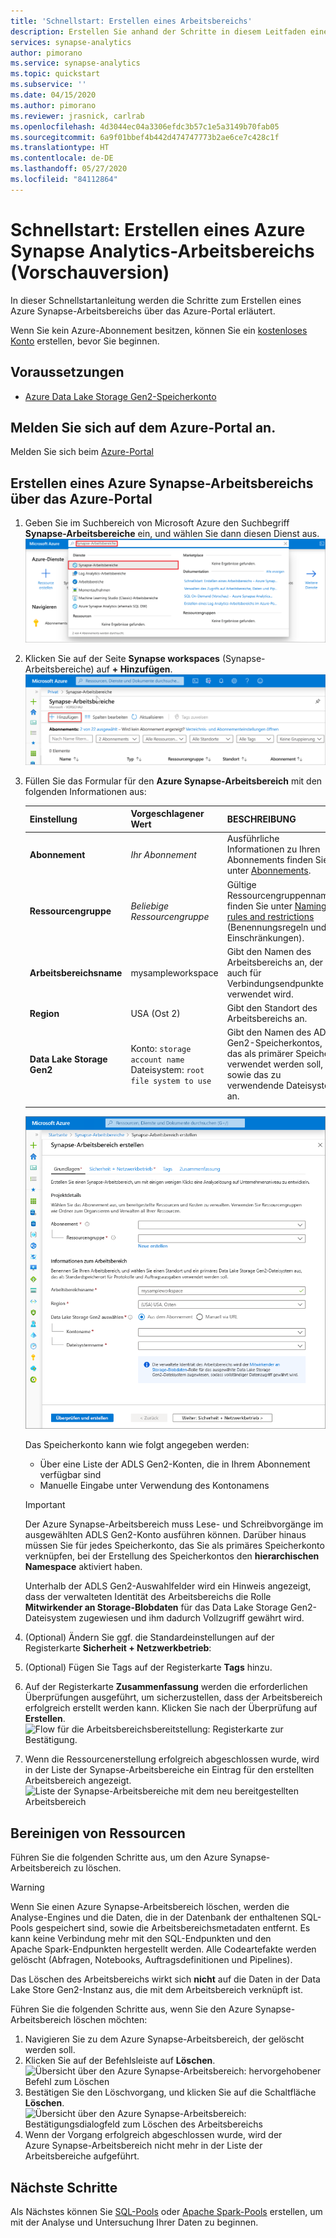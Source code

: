 ```yaml
---
title: 'Schnellstart: Erstellen eines Arbeitsbereichs'
description: Erstellen Sie anhand der Schritte in diesem Leitfaden einen Azure Synapse Analytics-Arbeitsbereich.
services: synapse-analytics
author: pimorano
ms.service: synapse-analytics
ms.topic: quickstart
ms.subservice: ''
ms.date: 04/15/2020
ms.author: pimorano
ms.reviewer: jrasnick, carlrab
ms.openlocfilehash: 4d3044ec04a3306efdc3b57c1e5a3149b70fab05
ms.sourcegitcommit: 6a9f01bbef4b442d474747773b2ae6ce7c428c1f
ms.translationtype: HT
ms.contentlocale: de-DE
ms.lasthandoff: 05/27/2020
ms.locfileid: "84112864"
---
```

# <a name="quickstart-create-an-azure-synapse-analytics-workspace-preview"></a>Schnellstart: Erstellen eines Azure Synapse Analytics-Arbeitsbereichs (Vorschauversion)

In dieser Schnellstartanleitung werden die Schritte zum Erstellen eines Azure Synapse-Arbeitsbereichs über das Azure-Portal erläutert.

Wenn Sie kein Azure-Abonnement besitzen, können Sie ein [kostenloses Konto](https://azure.microsoft.com/free/) erstellen, bevor Sie beginnen.

## <a name="prerequisites"></a>Voraussetzungen

- [Azure Data Lake Storage Gen2-Speicherkonto](../storage/common/storage-account-create.md?toc=/azure/synapse-analytics/toc.json&bc=/azure/synapse-analytics/breadcrumb/toc.json)

## <a name="sign-in-to-the-azure-portal"></a>Melden Sie sich auf dem Azure-Portal an.

Melden Sie sich beim [Azure-Portal](https://portal.azure.com/)

## <a name="create-an-azure-synapse-workspace-using-the-azure-portal"></a>Erstellen eines Azure Synapse-Arbeitsbereichs über das Azure-Portal

1. Geben Sie im Suchbereich von Microsoft Azure den Suchbegriff **Synapse-Arbeitsbereiche** ein, und wählen Sie dann diesen Dienst aus.
![Suchleiste im Azure-Portal mit der Eingabe „Azure Synapse-Arbeitsbereiche“.](media/quickstart-create-synapse-workspace/workspace-search.png)
2. Klicken Sie auf der Seite **Synapse workspaces** (Synapse-Arbeitsbereiche) auf **+ Hinzufügen**.
![Hervorgehobener Befehl zum Erstellen eines neuen Azure Synapse-Arbeitsbereichs.](media/quickstart-create-synapse-workspace/create-workspace-02.png)
3. Füllen Sie das Formular für den **Azure Synapse-Arbeitsbereich** mit den folgenden Informationen aus:

    | Einstellung | Vorgeschlagener Wert | BESCHREIBUNG |
    | :------ | :-------------- | :---------- |
    | **Abonnement** | *Ihr Abonnement* | Ausführliche Informationen zu Ihren Abonnements finden Sie unter [Abonnements](https://account.windowsazure.com/Subscriptions). |
    | **Ressourcengruppe** | *Beliebige Ressourcengruppe* | Gültige Ressourcengruppennamen finden Sie unter [Naming rules and restrictions](/azure/architecture/best-practices/resource-naming?toc=/azure/synapse-analytics/toc.json&bc=/azure/synapse-analytics/breadcrumb/toc.json&view=azure-sqldw-latest) (Benennungsregeln und Einschränkungen). |
    | **Arbeitsbereichsname** | mysampleworkspace | Gibt den Namen des Arbeitsbereichs an, der auch für Verbindungsendpunkte verwendet wird.|
    | **Region** | USA (Ost 2) | Gibt den Standort des Arbeitsbereichs an.|
    | **Data Lake Storage Gen2** | Konto: `storage account name` </br> Dateisystem: `root file system to use` | Gibt den Namen des ADLS Gen2-Speicherkontos, das als primärer Speicher verwendet werden soll, sowie das zu verwendende Dateisystem an.|
    ||||

    ![Flow für die Arbeitsbereichsbereitstellung: Registerkarte „Grundeinstellungen“](media/quickstart-create-synapse-workspace/create-workspace-03.png)

    Das Speicherkonto kann wie folgt angegeben werden:
    - Über eine Liste der ADLS Gen2-Konten, die in Ihrem Abonnement verfügbar sind
    - Manuelle Eingabe unter Verwendung des Kontonamens

    > [!IMPORTANT]
    > Der Azure Synapse-Arbeitsbereich muss Lese- und Schreibvorgänge im ausgewählten ADLS Gen2-Konto ausführen können. Darüber hinaus müssen Sie für jedes Speicherkonto, das Sie als primäres Speicherkonto verknüpfen, bei der Erstellung des Speicherkontos den **hierarchischen Namespace** aktiviert haben.
    >
    > Unterhalb der ADLS Gen2-Auswahlfelder wird ein Hinweis angezeigt, dass der verwalteten Identität des Arbeitsbereichs die Rolle **Mitwirkender an Storage-Blobdaten** für das Data Lake Storage Gen2-Dateisystem zugewiesen und ihm dadurch Vollzugriff gewährt wird.

4. (Optional) Ändern Sie ggf. die Standardeinstellungen auf der Registerkarte **Sicherheit + Netzwerkbetrieb**:
5. (Optional) Fügen Sie Tags auf der Registerkarte **Tags** hinzu.
6. Auf der Registerkarte **Zusammenfassung** werden die erforderlichen Überprüfungen ausgeführt, um sicherzustellen, dass der Arbeitsbereich erfolgreich erstellt werden kann. Klicken Sie nach der Überprüfung auf **Erstellen**. ![Flow für die Arbeitsbereichsbereitstellung: Registerkarte zur Bestätigung.](media/quickstart-create-synapse-workspace/create-workspace-05.png)
7. Wenn die Ressourcenerstellung erfolgreich abgeschlossen wurde, wird in der Liste der Synapse-Arbeitsbereiche ein Eintrag für den erstellten Arbeitsbereich angezeigt. ![Liste der Synapse-Arbeitsbereiche mit dem neu bereitgestellten Arbeitsbereich](media/quickstart-create-synapse-workspace/create-workspace-07.png)

## <a name="clean-up-resources"></a>Bereinigen von Ressourcen

Führen Sie die folgenden Schritte aus, um den Azure Synapse-Arbeitsbereich zu löschen.
> [!WARNING]
> Wenn Sie einen Azure Synapse-Arbeitsbereich löschen, werden die Analyse-Engines und die Daten, die in der Datenbank der enthaltenen SQL-Pools gespeichert sind, sowie die Arbeitsbereichsmetadaten entfernt. Es kann keine Verbindung mehr mit den SQL-Endpunkten und den Apache Spark-Endpunkten hergestellt werden. Alle Codeartefakte werden gelöscht (Abfragen, Notebooks, Auftragsdefinitionen und Pipelines).
>
> Das Löschen des Arbeitsbereichs wirkt sich **nicht** auf die Daten in der Data Lake Store Gen2-Instanz aus, die mit dem Arbeitsbereich verknüpft ist.

Führen Sie die folgenden Schritte aus, wenn Sie den Azure Synapse-Arbeitsbereich löschen möchten:

1. Navigieren Sie zu dem Azure Synapse-Arbeitsbereich, der gelöscht werden soll.
1. Klicken Sie auf der Befehlsleiste auf **Löschen**.
 ![Übersicht über den Azure Synapse-Arbeitsbereich: hervorgehobener Befehl zum Löschen](media/quickstart-create-synapse-workspace/create-workspace-10.png)
1. Bestätigen Sie den Löschvorgang, und klicken Sie auf die Schaltfläche **Löschen**.
 ![Übersicht über den Azure Synapse-Arbeitsbereich: Bestätigungsdialogfeld zum Löschen des Arbeitsbereichs](media/quickstart-create-synapse-workspace/create-workspace-11.png)
1. Wenn der Vorgang erfolgreich abgeschlossen wurde, wird der Azure Synapse-Arbeitsbereich nicht mehr in der Liste der Arbeitsbereiche aufgeführt.

## <a name="next-steps"></a>Nächste Schritte

Als Nächstes können Sie [SQL-Pools](quickstart-create-sql-pool-studio.md) oder [Apache Spark-Pools](quickstart-create-apache-spark-pool-studio.md) erstellen, um mit der Analyse und Untersuchung Ihrer Daten zu beginnen.
